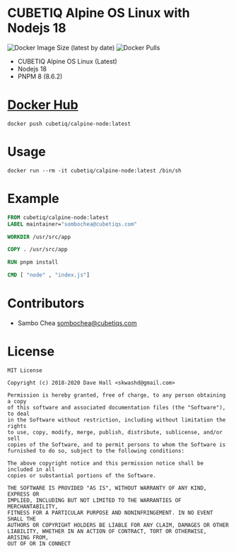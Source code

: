 # CUBETIQ Alpine OS Linux with Nodejs 18

![Docker Image Size (latest by date)](https://img.shields.io/docker/image-size/cubetiq/calpine-node)
![Docker Pulls](https://img.shields.io/docker/pulls/cubetiq/calpine-node)

-   CUBETIQ Alpine OS Linux (Latest)
-   Nodejs 18
-   PNPM 8 (8.6.2)

# [Docker Hub](https://hub.docker.com/r/cubetiq/calpine-node)

```shell
docker push cubetiq/calpine-node:latest
```

# Usage

```shell
docker run --rm -it cubetiq/calpine-node:latest /bin/sh
```

# Example

```Dockerfile
FROM cubetiq/calpine-node:latest
LABEL maintainer="sombochea@cubetiqs.com"

WORKDIR /usr/src/app

COPY . /usr/src/app

RUN pnpm install

CMD [ "node" , "index.js"]
```

# Contributors

-   Sambo Chea <sombochea@cubetiqs.com>

# License

```text
MIT License

Copyright (c) 2018-2020 Dave Hall <skwashd@gmail.com>

Permission is hereby granted, free of charge, to any person obtaining a copy
of this software and associated documentation files (the "Software"), to deal
in the Software without restriction, including without limitation the rights
to use, copy, modify, merge, publish, distribute, sublicense, and/or sell
copies of the Software, and to permit persons to whom the Software is
furnished to do so, subject to the following conditions:

The above copyright notice and this permission notice shall be included in all
copies or substantial portions of the Software.

THE SOFTWARE IS PROVIDED "AS IS", WITHOUT WARRANTY OF ANY KIND, EXPRESS OR
IMPLIED, INCLUDING BUT NOT LIMITED TO THE WARRANTIES OF MERCHANTABILITY,
FITNESS FOR A PARTICULAR PURPOSE AND NONINFRINGEMENT. IN NO EVENT SHALL THE
AUTHORS OR COPYRIGHT HOLDERS BE LIABLE FOR ANY CLAIM, DAMAGES OR OTHER
LIABILITY, WHETHER IN AN ACTION OF CONTRACT, TORT OR OTHERWISE, ARISING FROM,
OUT OF OR IN CONNECT
```
